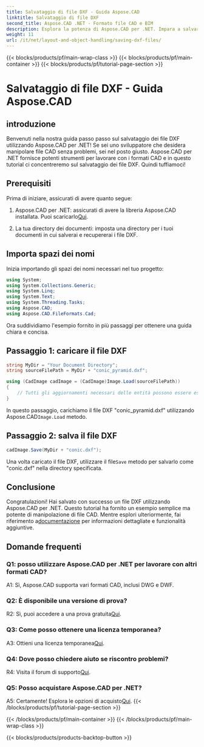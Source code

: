```yaml
---
title: Salvataggio di file DXF - Guida Aspose.CAD
linktitle: Salvataggio di file DXF
second_title: Aspose.CAD .NET - Formato file CAD e BIM
description: Esplora la potenza di Aspose.CAD per .NET. Impara a salvare i file DXF senza sforzo con la nostra guida passo passo.
weight: 11
url: /it/net/layout-and-object-handling/saving-dxf-files/
---
```


{{< blocks/products/pf/main-wrap-class >}}
{{< blocks/products/pf/main-container >}}
{{< blocks/products/pf/tutorial-page-section >}}

# Salvataggio di file DXF - Guida Aspose.CAD

## introduzione

Benvenuti nella nostra guida passo passo sul salvataggio dei file DXF utilizzando Aspose.CAD per .NET! Se sei uno sviluppatore che desidera manipolare file CAD senza problemi, sei nel posto giusto. Aspose.CAD per .NET fornisce potenti strumenti per lavorare con i formati CAD e in questo tutorial ci concentreremo sul salvataggio dei file DXF. Quindi tuffiamoci!

## Prerequisiti

Prima di iniziare, assicurati di avere quanto segue:

1.  Aspose.CAD per .NET: assicurati di avere la libreria Aspose.CAD installata. Puoi scaricarlo[Qui](https://releases.aspose.com/cad/net/).

2. La tua directory dei documenti: imposta una directory per i tuoi documenti in cui salverai e recupererai i file DXF.

## Importa spazi dei nomi

Inizia importando gli spazi dei nomi necessari nel tuo progetto:

```csharp
using System;
using System.Collections.Generic;
using System.Linq;
using System.Text;
using System.Threading.Tasks;
using Aspose.CAD;
using Aspose.CAD.FileFormats.Cad;
```

Ora suddividiamo l'esempio fornito in più passaggi per ottenere una guida chiara e concisa.

## Passaggio 1: caricare il file DXF

```csharp
string MyDir = "Your Document Directory";
string sourceFilePath = MyDir + "conic_pyramid.dxf";

using (CadImage cadImage = (CadImage)Image.Load(sourceFilePath))
{
    // Tutti gli aggiornamenti necessari delle entità possono essere eseguiti qui.
}
```

In questo passaggio, carichiamo il file DXF "conic_pyramid.dxf" utilizzando Aspose.CAD`Image.Load` metodo.

## Passaggio 2: salva il file DXF

```csharp
cadImage.Save(MyDir + "conic.dxf");
```

 Una volta caricato il file DXF, utilizzare il file`Save` metodo per salvarlo come "conic.dxf" nella directory specificata.

## Conclusione

 Congratulazioni! Hai salvato con successo un file DXF utilizzando Aspose.CAD per .NET. Questo tutorial ha fornito un esempio semplice ma potente di manipolazione di file CAD. Mentre esplori ulteriormente, fai riferimento a[documentazione](https://reference.aspose.com/cad/net/) per informazioni dettagliate e funzionalità aggiuntive.

## Domande frequenti

### Q1: posso utilizzare Aspose.CAD per .NET per lavorare con altri formati CAD?

A1: Sì, Aspose.CAD supporta vari formati CAD, inclusi DWG e DWF.

### Q2: È disponibile una versione di prova?

 R2: Sì, puoi accedere a una prova gratuita[Qui](https://releases.aspose.com/).

### Q3: Come posso ottenere una licenza temporanea?

 A3: Ottieni una licenza temporanea[Qui](https://purchase.aspose.com/temporary-license/).

### Q4: Dove posso chiedere aiuto se riscontro problemi?

 R4: Visita il forum di supporto[Qui](https://forum.aspose.com/c/cad/19).

### Q5: Posso acquistare Aspose.CAD per .NET?

 A5: Certamente! Esplora le opzioni di acquisto[Qui](https://purchase.aspose.com/buy).
{{< /blocks/products/pf/tutorial-page-section >}}

{{< /blocks/products/pf/main-container >}}
{{< /blocks/products/pf/main-wrap-class >}}

{{< blocks/products/products-backtop-button >}}
